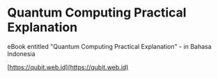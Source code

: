 #  Quantum Computing Practical Explanation

eBook entitled "Quantum Computing Practical Explanation" - in Bahasa Indonesia

[https://qubit.web.id](https://qubit.web.id)
